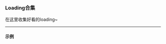 ### Loading合集

在这里收集好看的loading~

---

#### 示例
<!-- <iframe width="90%" height="450" allowfullscreen="allowfullscreen" src="https://codepen.io/superwtt/embed/BazNOYg?height=450&theme-id=default&default-tab=result"></iframe> -->